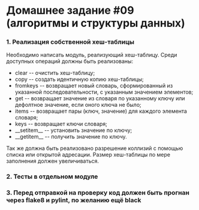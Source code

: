 # Домашнее задание #09 (алгоритмы и структуры данных)

### 1. Реализация собственной хеш-таблицы
Необходимо написать модуль, реализующий хеш-таблицу. Среди доступных операций должны быть реализованы:
- clear -- очистить хеш-таблицу;
- copy -- создать идентичную копию хеш-таблицы;
- fromkeys -- возвращает новый словарь, сформированный из указанной последовательности, с указанным значением элементов;
- get -- возвращает значение из словаря по указанному ключу или дефолтное значение, если оного ключа не было;
- items -- возвращает пары (ключ, значение) для каждого элемента словаря;
- keys -- возвращает ключи словаря;
- \_\_setitem\_\_ -- установить значение по ключу;
- \_\_getitem\_\_ -- получить значение по ключу.

Так же должна быть реализовано разрешение коллизий с помощью списка или открытой адресации. Размер хеш-таблицы по мере заполнения должен увеличиваться.

### 2. Тесты в отдельном модуле

### 3. Перед отправкой на проверку код должен быть прогнан через flake8 и pylint, по желанию ещё black
